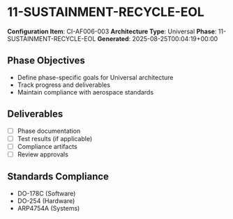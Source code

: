 # 11-SUSTAINMENT-RECYCLE-EOL

**Configuration Item**: CI-AF006-003
**Architecture Type**: Universal
**Phase**: 11-SUSTAINMENT-RECYCLE-EOL
**Generated**: 2025-08-25T00:04:19+00:00

## Phase Objectives
- Define phase-specific goals for Universal architecture
- Track progress and deliverables
- Maintain compliance with aerospace standards

## Deliverables
- [ ] Phase documentation
- [ ] Test results (if applicable)
- [ ] Compliance artifacts
- [ ] Review approvals

## Standards Compliance
- DO-178C (Software)
- DO-254 (Hardware)
- ARP4754A (Systems)
